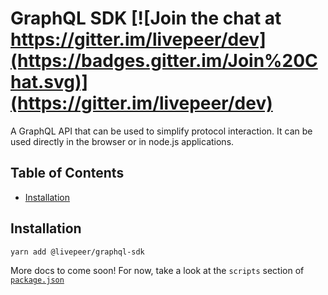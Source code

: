 # GraphQL SDK [![Join the chat at https://gitter.im/livepeer/dev](https://badges.gitter.im/Join%20Chat.svg)](https://gitter.im/livepeer/dev)

A GraphQL API that can be used to simplify protocol interaction. It can be used directly in the browser or in node.js applications.

<!-- hide-on-docup-start -->

## Table of Contents

-   [Installation](#installation)
<!-- -   [Usage](#usage) -->
<!-- -   [API](#api) -->

<!-- hide-on-docup-stop -->

## Installation

```bash
yarn add @livepeer/graphql-sdk
```

More docs to come soon! For now, take a look at the `scripts` section of [`package.json`](https://github.com/livepeer/livepeerjs/blob/master/%40livepeer/graphql-sdk/package.json#L10)